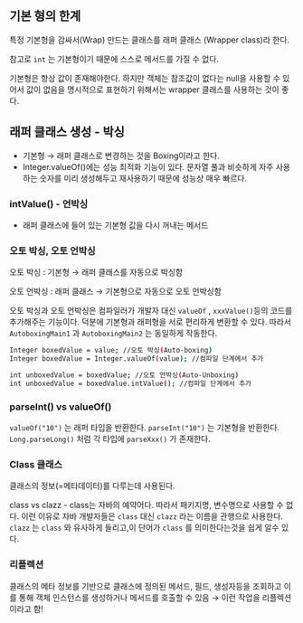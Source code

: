 ## 기본 형의 한계

특정 기본형을 감싸서(Wrap) 만드는 클래스를 래퍼 클래스 (Wrapper class)라 한다.

참고로 `int` 는 기본형이기 때문에 스스로 메서드를 가질 수 없다.

기본형은 항상 값이 존재해야한다. 하지만 객체는 참조값이 없다는 null을 사용할 수 있어서 값이 없음을 명시적으로 표현하기 위해서는 wrapper 클래스를 사용하는 것이 좋다. 

## 래퍼 클래스 생성 - 박싱

- 기본형 → 래퍼 클래스로 변경하는 것을 Boxing이라고 한다.
- Integer.valueOf()에는 성능 최적화 기능이 있다. 문자열 풀과 비슷하게 자주 사용하는 숫자를 미리 생성해두고 재사용하기 때문에 성능상 매우 빠르다.

### intValue() - 언박싱

- 래퍼 클래스에 들어 있는 기본형 값을 다시 꺼내는 메서드

### 오토 박싱, 오토 언박싱

오토 박싱 : 기본형 → 래퍼 클래스를 자동으로 박싱함

오토 언박싱 : 래퍼 클래스 → 기본형으로 자동으로 오토 언박싱함

오토 박싱과 오토 언박싱은 컴파일러가 개발자 대신 `valueOf` , `xxxValue()`등의 코드를 추가해주는 기능이다.
덕분에 기본형과 래퍼형을 서로 편리하게 변환할 수 있다.
따라서 `AutoboxingMain1` 과 `AutoboxingMain2` 는 동일하게 작동한다.

```bash
Integer boxedValue = value; //오토 박싱(Auto-boxing)
Integer boxedValue = Integer.valueOf(value); //컴파일 단계에서 추가

int unboxedValue = boxedValue; //오토 언박싱(Auto-Unboxing)
int unboxedValue = boxedValue.intValue(); //컴파일 단계에서 추가
```

### **parseInt() vs valueOf()**

`valueOf("10")` 는 래퍼 타입을 반환한다.
`parseInt("10")` 는 기본형을 반환한다.
`Long.parseLong()` 처럼 각 타입에 `parseXxx()` 가 존재한다.

### Class 클래스

클래스의 정보(=메타데이터)를 다루는데 사용된다. 

class vs clazz - class는 자바의 예약어다. 따라서 패키지명, 변수명으로 사용할 수 없다.
이런 이유로 자바 개발자들은 `class` 대신 `clazz` 라는 이름을 관행으로 사용한다. `clazz` 는 `class` 와 유사하게 들리고,이 단어가 `class` 를 의미한다는것을 쉽게 알수 있다.

### 리플렉션

클래스의 메타 정보를 기반으로 클래스에 정의된 메서드, 필드, 생성자등을 조회하고 이를 통해 객체 인스턴스를 생성하거나 메서드를 호출할 수 있음 → 이런 작업을 리플렉션이라고 함!